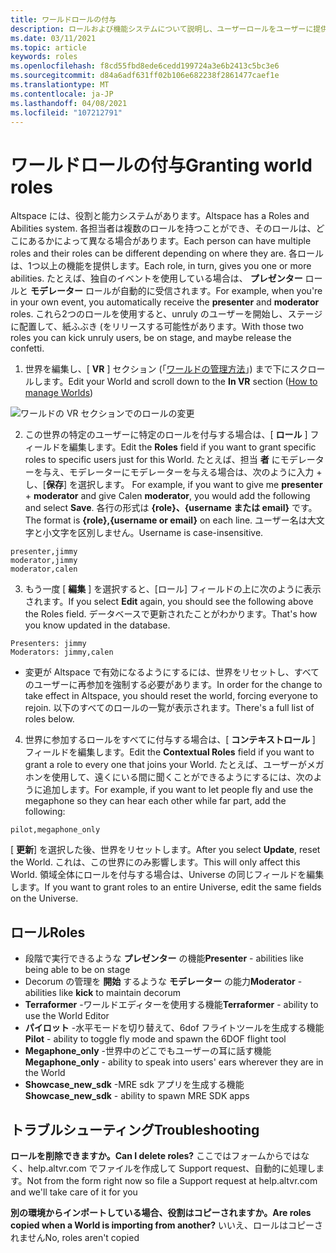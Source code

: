 ```yaml
---
title: ワールドロールの付与
description: ロールおよび機能システムについて説明し、ユーザーロールをユーザーに提供するための詳細な手順について説明します。
ms.date: 03/11/2021
ms.topic: article
keywords: roles
ms.openlocfilehash: f8cd55fbd8ede6cedd199724a3e6b2413c5bc3e6
ms.sourcegitcommit: d84a6adf631ff02b106e682238f2861477caef1e
ms.translationtype: MT
ms.contentlocale: ja-JP
ms.lasthandoff: 04/08/2021
ms.locfileid: "107212791"
---
```

# <a name="granting-world-roles"></a><span data-ttu-id="1d46e-104">ワールドロールの付与</span><span class="sxs-lookup"><span data-stu-id="1d46e-104">Granting world roles</span></span>

<span data-ttu-id="1d46e-105">Altspace には、役割と能力システムがあります。</span><span class="sxs-lookup"><span data-stu-id="1d46e-105">Altspace has a Roles and Abilities system.</span></span> <span data-ttu-id="1d46e-106">各担当者は複数のロールを持つことができ、そのロールは、どこにあるかによって異なる場合があります。</span><span class="sxs-lookup"><span data-stu-id="1d46e-106">Each person can have multiple roles and their roles can be different depending on where they are.</span></span> <span data-ttu-id="1d46e-107">各ロールは、1つ以上の機能を提供します。</span><span class="sxs-lookup"><span data-stu-id="1d46e-107">Each role, in turn, gives you one or more abilities.</span></span> <span data-ttu-id="1d46e-108">たとえば、独自のイベントを使用している場合は、 **プレゼンター** ロールと **モデレーター** ロールが自動的に受信されます。</span><span class="sxs-lookup"><span data-stu-id="1d46e-108">For example, when you're in your own event, you automatically receive the **presenter** and **moderator** roles.</span></span> <span data-ttu-id="1d46e-109">これら2つのロールを使用すると、unruly のユーザーを開始し、ステージに配置して、紙ふぶき (をリリースする可能性があります。</span><span class="sxs-lookup"><span data-stu-id="1d46e-109">With those two roles you can kick unruly users, be on stage, and maybe release the confetti.</span></span> 

1. <span data-ttu-id="1d46e-110">世界を編集し、[ **VR** ] セクション (「[ワールドの管理方法](managing-worlds.md)」) まで下にスクロールします。</span><span class="sxs-lookup"><span data-stu-id="1d46e-110">Edit your World and scroll down to the **In VR** section ([How to manage Worlds](managing-worlds.md))</span></span>

![ワールドの VR セクションでのロールの変更](images/granting-roles.png)

2. <span data-ttu-id="1d46e-112">この世界の特定のユーザーに特定のロールを付与する場合は、[ **ロール** ] フィールドを編集します。</span><span class="sxs-lookup"><span data-stu-id="1d46e-112">Edit the **Roles** field if you want to grant specific roles to specific users just for this World.</span></span> <span data-ttu-id="1d46e-113">たとえば、担当 **者** にモデレーターを与え、モデレーターにモデレーターを与える場合は、次のように入力  +  し、[**保存**] を選択します。 </span><span class="sxs-lookup"><span data-stu-id="1d46e-113">For example, if you want to give me **presenter** + **moderator** and give Calen **moderator**, you would add the following and select **Save**.</span></span> <span data-ttu-id="1d46e-114">各行の形式は **{role}、{username または email}** です。</span><span class="sxs-lookup"><span data-stu-id="1d46e-114">The format is **{role},{username or email}** on each line.</span></span> <span data-ttu-id="1d46e-115">ユーザー名は大文字と小文字を区別しません。</span><span class="sxs-lookup"><span data-stu-id="1d46e-115">Username is case-insensitive.</span></span> 

```
presenter,jimmy
moderator,jimmy
moderator,calen
```

3. <span data-ttu-id="1d46e-116">もう一度 [ **編集** ] を選択すると、[ロール] フィールドの上に次のように表示されます。</span><span class="sxs-lookup"><span data-stu-id="1d46e-116">If you select **Edit** again, you should see the following above the Roles field.</span></span> <span data-ttu-id="1d46e-117">データベースで更新されたことがわかります。</span><span class="sxs-lookup"><span data-stu-id="1d46e-117">That's how you know updated in the database.</span></span>

```
Presenters: jimmy
Moderators: jimmy,calen
```

* <span data-ttu-id="1d46e-118">変更が Altspace で有効になるようにするには、世界をリセットし、すべてのユーザーに再参加を強制する必要があります。</span><span class="sxs-lookup"><span data-stu-id="1d46e-118">In order for the change to take effect in Altspace, you should reset the world, forcing everyone to rejoin.</span></span> <span data-ttu-id="1d46e-119">以下のすべてのロールの一覧が表示されます。</span><span class="sxs-lookup"><span data-stu-id="1d46e-119">There's a full list of roles below.</span></span>

4. <span data-ttu-id="1d46e-120">世界に参加するロールをすべてに付与する場合は、[ **コンテキストロール** ] フィールドを編集します。</span><span class="sxs-lookup"><span data-stu-id="1d46e-120">Edit the **Contextual Roles** field if you want to grant a role to every one that joins your World.</span></span> <span data-ttu-id="1d46e-121">たとえば、ユーザーがメガホンを使用して、遠くにいる間に聞くことができるようにするには、次のように追加します。</span><span class="sxs-lookup"><span data-stu-id="1d46e-121">For example, if you want to let people fly and use the megaphone so they can hear each other while far part, add the following:</span></span>

```
pilot,megaphone_only
```

<span data-ttu-id="1d46e-122">[ **更新**] を選択した後、世界をリセットします。</span><span class="sxs-lookup"><span data-stu-id="1d46e-122">After you select **Update**, reset the World.</span></span> <span data-ttu-id="1d46e-123">これは、この世界にのみ影響します。</span><span class="sxs-lookup"><span data-stu-id="1d46e-123">This will only affect this World.</span></span> <span data-ttu-id="1d46e-124">領域全体にロールを付与する場合は、Universe の同じフィールドを編集します。</span><span class="sxs-lookup"><span data-stu-id="1d46e-124">If you want to grant roles to an entire Universe, edit the same fields on the Universe.</span></span> 

## <a name="roles"></a><span data-ttu-id="1d46e-125">ロール</span><span class="sxs-lookup"><span data-stu-id="1d46e-125">Roles</span></span> 

* <span data-ttu-id="1d46e-126">段階で実行できるような **プレゼンター** の機能</span><span class="sxs-lookup"><span data-stu-id="1d46e-126">**Presenter** - abilities like being able to be on stage</span></span>
* <span data-ttu-id="1d46e-127">Decorum の管理を **開始** するような **モデレーター** の能力</span><span class="sxs-lookup"><span data-stu-id="1d46e-127">**Moderator** - abilities like **kick** to maintain decorum</span></span>
* <span data-ttu-id="1d46e-128">**Terraformer** -ワールドエディターを使用する機能</span><span class="sxs-lookup"><span data-stu-id="1d46e-128">**Terraformer** - ability to use the World Editor</span></span>
* <span data-ttu-id="1d46e-129">**パイロット** -水平モードを切り替えて、6dof フライトツールを生成する機能</span><span class="sxs-lookup"><span data-stu-id="1d46e-129">**Pilot** - ability to toggle fly mode and spawn the 6DOF flight tool</span></span>
* <span data-ttu-id="1d46e-130">**Megaphone_only** -世界中のどこでもユーザーの耳に話す機能</span><span class="sxs-lookup"><span data-stu-id="1d46e-130">**Megaphone_only** - ability to speak into users' ears wherever they are in the World</span></span>
* <span data-ttu-id="1d46e-131">**Showcase_new_sdk** -MRE sdk アプリを生成する機能</span><span class="sxs-lookup"><span data-stu-id="1d46e-131">**Showcase_new_sdk** - ability to spawn MRE SDK apps</span></span>

## <a name="troubleshooting"></a><span data-ttu-id="1d46e-132">トラブルシューティング</span><span class="sxs-lookup"><span data-stu-id="1d46e-132">Troubleshooting</span></span>

<span data-ttu-id="1d46e-133">**ロールを削除できますか。**</span><span class="sxs-lookup"><span data-stu-id="1d46e-133">**Can I delete roles?**</span></span>
<span data-ttu-id="1d46e-134">ここではフォームからではなく、help.altvr.com でファイルを作成して Support request、自動的に処理します。</span><span class="sxs-lookup"><span data-stu-id="1d46e-134">Not from the form right now so file a Support request at help.altvr.com and we'll take care of it for you</span></span>

<span data-ttu-id="1d46e-135">**別の環境からインポートしている場合、役割はコピーされますか。**</span><span class="sxs-lookup"><span data-stu-id="1d46e-135">**Are roles copied when a World is importing from another?**</span></span>
<span data-ttu-id="1d46e-136">いいえ、ロールはコピーされません</span><span class="sxs-lookup"><span data-stu-id="1d46e-136">No, roles aren't copied</span></span>
